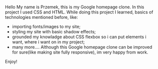 Hello 
    My name is Przemek, this is my Google homepage clone.
In this project I used  CSS and HTML. While doing this project I learned,
basics of technologies mentioned before, like:
- importing fonts/images to my site;
- styling my site with basic shadow effects; 
- grounded my knowladge about CSS flexbox so i can put elements i want,
  where i want on in my project;
- many more....
Although this Google homepage clone can be improved for sure(like making site fully responsive),
im very happy from work.

Enjoy!